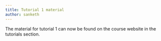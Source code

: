 ```yaml
---
title: Tutorial 1 material
author: sanketh
---
```


The material for tutorial 1 can now be found on the course website in the
tutorials section.
